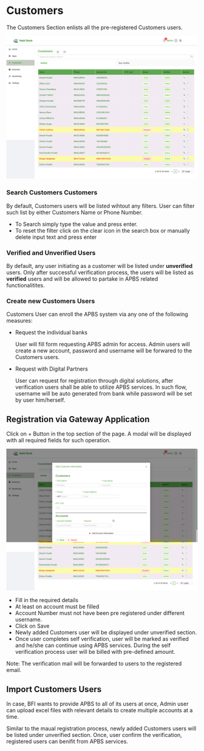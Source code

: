 # Customers
The Customers Section enlists all the pre-registered Customers users. 
  
![customer list](images/customers_list.png)

### Search Customers Customers
By default, Customers users will be listed wihtout any filters. User can filter such list by either Customers Name or Phone Number.

* To Search simply type the value and press enter.
* To reset the filter click on the clear icon in the search box or manually delete input text and press enter

### Verified and Unverified Users
By default, any user initiating as a customer will be listed under **unverified** users. Only after successful verification process, the users will be listed as **verified** users and will be allowed to partake in APBS related functionalitites.

### Create new Customers Users
Customers User can enroll the APBS system via any one of the following measures:

* Request the individual banks

    User will fill form requesting APBS admin for access. Admin users will create a new account, password and username will be forwared to the Customers users.

* Request with Digital Partners

    User can request for registration through digital solutions, after verification users shall be able to utilize APBS services. In such flow, username will be auto generated from bank while password will be set by user him/herself.

## Registration via Gateway Application

Click on + Button in the top section of the page. A modal will be displayed with all required fields for such operation.

![customer create](images/customers_add.png)

* Fill in the required details
* At least on account must be filled
* Account Number must not have been pre registered under different username.
* Click on Save
* Newly added Customers user will be displayed under unverified section.
* Once user completes self verification, user will be marked as verified and he/she can continue using APBS services. During the self verification process user will be billed with pre-defined amount.

Note: The verification mail will be forwarded to users to the registered email.

## Import Customers Users
In case, BFI wants to provide APBS to all of its users at once, Admin user can upload excel files with relevant details to create multiple accounts at a time.

Similar to the maual registration process, newly added Customers users will be listed under unverified section. Once, user confirm the verification, registered users can benifit from APBS services.